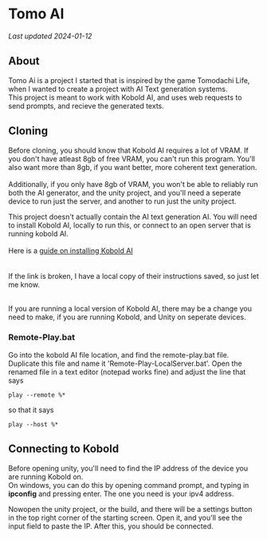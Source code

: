 <h1>Tomo AI</h1>
<i>Last updated 2024-01-12</i>
<h2>About</h2>
Tomo Ai is a project I started that is inspired by the game Tomodachi Life, when I wanted to create a project with AI Text generation systems. <br/>
This project is meant to work with Kobold AI, and uses web requests to send prompts, and recieve the generated texts. 

<h2>Cloning</h2>
Before cloning, you should know that Kobold AI requires a lot of VRAM. If you don't have atleast 8gb of free VRAM, you can't run this program. You'll also want more than 8gb, if you want better, more coherent text generation.<br/>
<br>Additionally, if you only have 8gb of VRAM, you won't be able to reliably run both the AI generator, and the unity project, and you'll need a seperate device to run just the server, and another to run just the unity project.</br>

This project doesn't actually contain the AI text generation AI. You will need to install Kobold AI, locally to run this, or connect to an open server that is running kobold AI. 
<br/><br/>
Here is a <a href = "https://www.reddit.com/r/PygmalionAI/comments/10dj8gl/i_found_out_how_to_run_it_localy_with_kobold_ai/">guide on installing Kobold AI</a><br>
<br/><br/>
If the link is broken, I have a local copy of their instructions saved, so just let me know.
<br/><br/>

If you are running a local version of Kobold AI, there may be a change you need to make, if you are running Kobold, and Unity on seperate devices.
<h3>Remote-Play.bat</h3>
Go into the kobold AI file location, and find the remote-play.bat file. Duplicate this file and name it 'Remote-Play-LocalServer.bat'. Open the renamed file in a text editor (notepad works fine) and adjust the line that says <br/>

```
play --remote %*
```
so that it says

```
play --host %*
```

<h2>Connecting to Kobold</h2>
Before opening unity, you'll need to find the IP address of the device you are running Kobold on. <br/>
On windows, you can do this by opening command prompt, and typing in <b>ipconfig</b> and pressing enter. The one you need is your ipv4 address. <br/>

Nowopen the unity project, or the build, and there will be a settings button in the top right corner of the starting screen. Open it, and you'll see the input field to paste the IP. After this, you should be connected.


